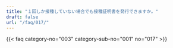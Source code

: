 ```yaml
---
title: "１回しか接種していない場合でも接種証明書を発行できますか。"
draft: false
url: "/faq/017/"
---
```


{{< faq category-no="003" category-sub-no="001" no="017" >}}

